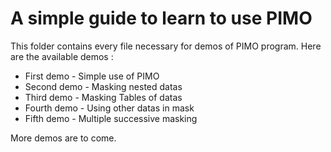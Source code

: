 # A simple guide to learn to use PIMO

This folder contains every file necessary for demos of PIMO program. Here are the available demos :

* First demo - Simple use of PIMO
* Second demo - Masking nested datas
* Third demo - Masking Tables of datas
* Fourth demo - Using other datas in mask
* Fifth demo - Multiple successive masking

More demos are to come.
